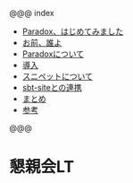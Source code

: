 @@@ index

* [Paradox、はじめてみました](title.md)
* [お前、誰よ](who-are-you.md)
* [Paradoxについて](about-paradox.md)
* [導入](introduction.md)
* [スニペットについて](snippet.md)
* [sbt-siteとの連携](sbt-site.md)
* [まとめ](conclusion.md)
* [参考](references.md)

@@@

# 懇親会LT
